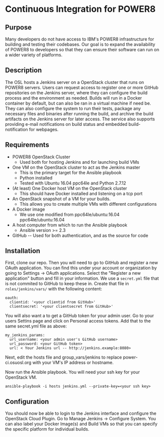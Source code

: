 # Continuous Integration for POWER8

## Purpose

Many developers do not have access to IBM's POWER8 infrastructure for building and testing their codebases. Our goal is to expand the availability of POWER8 to developers so that they can ensure their software can run on a wider variety of platforms.

## Description

The OSL hosts a Jenkins server on a OpenStack cluster that runs on POWER8 servers. Users can request access to register one or more GitHub repositories on the Jenkins server, where they can configure the build process and the environment as needed. Builds will run in a Docker container by default, but can also be ran in a virtual machine if need be. They can also configure the system to run their tests, package any necessary files and binaries after running the build, and archive the build artifacts on the Jenkins server for later access. The service also supports providing e-mail notifications on build status and embedded build-notification for webpages. 

## Requirements

* POWER8 OpenStack Cluster  
  * Used both for hosting Jenkins and for launching build VMs
* One VM on the OpenStack cluster to act as the Jenkins master
  * This is the primary target for the Ansible playbook
  * Python installed 
  * Tested with Ubuntu 16.04 ppc64le and Python 2.7.12
* (At least) One Docker host VM on the OpenStack cluster
  * This should have Docker installed and listening on a tcp port
* An OpenStack snapshot of a VM for your builds.
  * This allows you to create multiple VMs with different configurations
* A Docker image
  * We use one modified from ppc64le/ubuntu:16.04 ppc64le/ubuntu:16.04
* A host computer from which to run the Ansible playbook
  * Ansible version >= 2.3
* GitHub -- Used for both authentication, and as the source for code

## Installation 

First, clone our repo. Then you will need to go to GitHub and register a new OAuth application. You
can find this under your account or organization by going to Settings -> OAuth
applications. Select the "Register a new application" button and fill in your
information. We use a `secret.yml` file that is not commited to GitHub to keep these in. Create that
file in `roles/jenkins/vars/` with the following content:
```
oauth:
  clientid: '<your clientid from GitHub>'
  clientsecret: '<your clientsecret from GitHub>'
```

You will also want a to get a GitHub token for your admin user. Go to your users Settins page and click
on Personal access tokens. Add that to the same secret.yml file as above:
```
my_jenkins_params:
  url_username: <your admin user's GitHub username>
  url_password: <your GitHub token>
  url: < Your Jenkins url -- http://jenkins.example:8080>
```
Next, edit the hosts file and group_vars/jenkins to replace power-ci.osuosl.org with your VM's IP address or hostname.

Now run the Ansible playbook. You will need your ssh key for your OpenStack VM.
```
ansible-playbook -i hosts jenkins.yml --private-key=<your ssh key>
```

## Configuration

You should now be able to login to the Jenkins interface and configure the OpenStack Cloud Plugin.
Go to Manage Jenkins -> Configure System. You can also label your Docker Image(s) and Build VMs
so that you can specify the specific platform for individual builds. 
